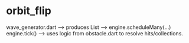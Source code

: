 # orbit_flip

wave_generator.dart --> produces List<Obstacle> --> engine.scheduleMany(...)
engine.tick() --> uses logic from obstacle.dart to resolve hits/collections.